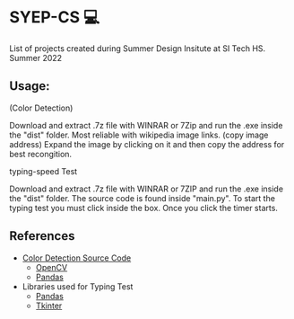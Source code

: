 # SYEP-CS 💻
List of projects created during Summer Design Insitute at SI Tech HS.\
Summer 2022

## Usage:
(Color Detection)

Download and extract .7z file with WINRAR or 7Zip and run the .exe inside the "dist" folder.
Most reliable with wikipedia image links. (copy image address)
Expand the image by clicking on it and then copy the address for best recongition.

typing-speed Test

Download and extract .7z file with WINRAR or 7ZIP and run the .exe inside the "dist" folder.
The source code is found inside "main.py".
To start the typing test you must click inside the box. Once you click the timer starts.

## References 

 - [Color Detection Source Code](https://data-flair.training/blogs/project-in-python-colour-detection/)
    - [OpenCV](https://opencv.org/)
    - [Pandas](https://pandas.pydata.org/)
- Libraries used for Typing Test
    - [Pandas](https://pandas.pydata.org/)
    - [Tkinter](https://docs.python.org/3/library/tkinter.html)
    
